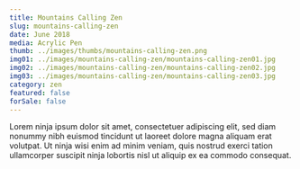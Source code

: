 ```yaml
---
title: Mountains Calling Zen
slug: mountains-calling-zen
date: June 2018
media: Acrylic Pen
thumb: ../images/thumbs/mountains-calling-zen.png
img01: ../images/mountains-calling-zen/mountains-calling-zen01.jpg
img02: ../images/mountains-calling-zen/mountains-calling-zen02.jpg
img03: ../images/mountains-calling-zen/mountains-calling-zen03.jpg
category: zen
featured: false
forSale: false
---
```


Lorem ninja ipsum dolor sit amet, consectetuer adipiscing elit, sed diam nonummy nibh euismod tincidunt ut laoreet dolore magna aliquam erat volutpat. Ut ninja wisi enim ad minim veniam, quis nostrud exerci tation ullamcorper suscipit ninja lobortis nisl ut aliquip ex ea commodo consequat.